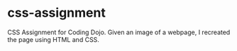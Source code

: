 # css-assignment
CSS Assignment for Coding Dojo. Given an image of a webpage, I recreated the page using HTML and CSS.
